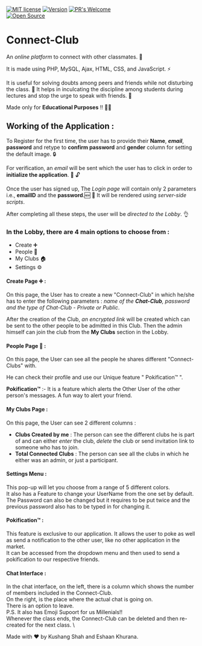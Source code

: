 [![MIT license](https://img.shields.io/badge/License-MIT-blue.svg)](https://lbesson.mit-license.org/)
[![Version](https://badge.fury.io/gh/tterb%2FHyde.svg)](https://badge.fury.io/gh/tterb%2FHyde)
[![PR's Welcome](https://img.shields.io/badge/PRs-welcome-brightgreen.svg?style=flat)](http://makeapullrequest.com)  
[![Open Source](https://badges.frapsoft.com/os/v1/open-source.svg?v=103)](https://opensource.org/)


# Connect-Club
An *online platform* to connect with other classmates. :wave:

It is made using PHP, MySQL, Ajax, HTML, CSS, and JavaScript. :zap:

It is useful for solving doubts among peers and friends while not disturbing the class. :speak_no_evil: It helps in inculcating the discipline among students during lectures and stop the urge to speak with friends. 🤫

Made only for **Educational Purposes** !! :man_technologist:

## Working of the Application : 

To Register for the first time, the user has to provide their **Name**, ***email***, **password** and retype to **confirm password** and **gender** column for setting the default image. :lock:

For verification, an *email* will be sent which the user has to click in order to **initialize the application**. :email: :unlock:

Once the user has signed up, The *Login page* will contain only 2 parameters i.e., **emailID** and the **password**.:new: :key:
It will be rendered using *server-side scripts*. 

After completing all these steps, the user will be *directed to the Lobby*. :ok_hand:

### In the Lobby, there are 4 main options to choose from :
- Create ➕
- People 👬
- My Clubs 🏠
- Settings ⚙️

#### Create Page ➕ : 
On this page, the User has to create a new "Connect-Club" in which he/she has to enter the following parameters : *name of the **Chat-Club**, password and the type of Chat-Club - Private or Public*.

After the creation of the Club, *an encrypted link* will be created which can be sent to the other people to be admitted in this Club. Then the admin himself can join the club from the **My Clubs** section in the Lobby. 

#### People Page 👬 :
On this page, the User can see all the people he shares different "Connect-Clubs" with. 

He can check their profile and use our Unique feature " Pokification™️ ". 

**Pokification™️** :- It is a feature which alerts the Other User of the other person's messages. A fun way to alert your friend.

#### My Clubs Page : 
On this page, the User can see 2 different columns :
- **Clubs Created by me** : The person can see the different clubs he is part of and can either *enter* the club, *delete* the club or send invitation link to someone who has to join. 
- **Total Connected Clubs** : The person can see all the clubs in which he either was an admin, or just a participant.

#### Settings Menu : 
This pop-up will let you choose from a range of 5 different colors.\
It also has a Feature to change your UserName from the one set by default.\
The Password can also be changed but it requires to be put twice and the previous password also has to be typed in for changing it.

#### Pokification™️ : 
This feature is exclusive to our application. It allows the user to poke as well as send a notification to the other user, like no other application in the market.\
It can be accessed from the dropdown menu and then used to send a pokification to our respective friends.

#### Chat Interface : 
In the chat interface, on the left, there is a column which shows the number of members included in the Connect-Club. \
On the right, is the place where the actual chat is going on. \
There is an option to leave. \
P.S. It also has Emoji Supoort for us Millenials!!\
Whenever the class ends, the Connect-Club can be deleted and then re-created for the next class. \

Made with :heart: by Kushang Shah and Eshaan Khurana.

